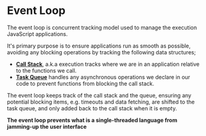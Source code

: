 # Event Loop

The event loop is concurrent tracking model used to manage the execution JavaScript applications.

It's primary purpose is to ensure applications run as smooth as possible, avoiding any blocking operations by tracking the following data structures;

- [**Call Stack**](call-stack), a.k.a execution tracks where we are in an application relative to the functions we call.
- [**Task Queue**](task-queue) handles any asynchronous operations we declare in our code to prevent functions from blocking the call stack.

The event loop keeps track of the call stack and the queue, ensuring any potential blocking items, e.g. timeouts and data fetching, are shifted to the task queue, and only added back to the call stack when it is empty.

**The event loop prevents what is a single-threaded language from jamming-up the user interface**
